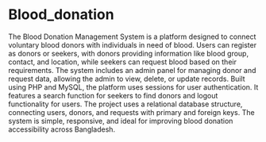 # Blood_donation
The Blood Donation Management System is a platform designed to connect voluntary blood donors with individuals in need of blood. Users can register as donors or seekers, with donors providing information like blood group, contact, and location, while seekers can request blood based on their requirements. The system includes an admin panel for managing donor and request data, allowing the admin to view, delete, or update records. Built using PHP and MySQL, the platform uses sessions for user authentication. It features a search function for seekers to find donors and logout functionality for users. The project uses a relational database structure, connecting users, donors, and requests with primary and foreign keys. The system is simple, responsive, and ideal for improving blood donation accessibility across Bangladesh.
